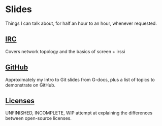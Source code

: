Slides
======

Things I can talk about, for half an hour to an hour, whenever requested. 

[IRC](https://rawgithub.com/edunham/slides/master/_build/slides/irc.html#1)
------

Covers network topology and the basics of screen + irssi

[GitHub](https://rawgithub.com/edunham/slides/master/_build/slides/github.html#1)
---------

Approximately my Intro to Git slides from G-docs, plus a list of topics to
demonstrate on GitHub. 

[Licenses]()
---------

UNFINISHED, INCOMPLETE, WIP attempt at explaining the differences between
open-source licenses.  
